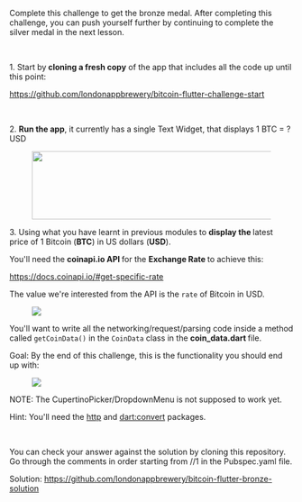 <p>Complete this challenge to get the bronze medal. After completing this challenge, you can push yourself further by continuing to complete the silver medal in the next lesson.</p><p><br></p><p>1. Start by<strong> cloning a fresh copy</strong> of the app that includes all the code up until this point:</p><p><a href="https://github.com/londonappbrewery/bitcoin-flutter-challenge-start" rel="noopener noreferrer" target="_blank">https://github.com/londonappbrewery/bitcoin-flutter-challenge-start</a></p><p><br></p><p>2. <strong>Run the app</strong>, it currently has a single Text Widget, that displays 1 BTC = ? USD</p><figure><img height="121" src="https://udemy-images.s3.amazonaws.com:443/redactor/raw/2019-04-11_11-27-32-609bb7714ea946a51e43eba3264f231a.png" width="557"></figure><p>3. Using what you have learnt in previous modules to <strong>display the </strong>latest price of 1 Bitcoin (<strong>BTC</strong>) in US dollars (<strong>USD</strong>).</p><p>You'll need the <strong>coinapi.io API </strong>for the <strong>Exchange Rate </strong>to achieve this: </p><p><a href="https://docs.coinapi.io/#get-specific-rate" rel="noopener noreferrer" target="_blank">https://docs.coinapi.io/#get-specific-rate</a></p><p>The value we're interested from the API is the <code>rate</code> of Bitcoin in USD.</p><figure><img src="https://udemy-images.s3.amazonaws.com:443/redactor/raw/2020-02-03_11-56-22-24bd86e6c8d873340c3d5f9d22580a91.png"></figure><p>You'll want to write all the networking/request/parsing code inside a method called <code>getCoinData()</code> in the <code>CoinData</code> class in the <strong>coin_data.dart </strong>file.</p><p>Goal: By the end of this challenge, this is the functionality you should end up with:</p><figure><img src="https://udemy-images.s3.amazonaws.com:443/redactor/raw/2019-04-11_14-55-17-210473d749f44d8e7f701d431d27e499.gif"></figure><p>NOTE: The CupertinoPicker/DropdownMenu is not supposed to work yet.</p><p>Hint: You'll need the <a href="https://pub.dartlang.org/packages/http#-installing-tab-" rel="noopener noreferrer" target="_blank">http</a> and <a href="https://api.dartlang.org/stable/2.2.0/dart-convert/dart-convert-library.html" rel="noopener noreferrer" target="_blank">dart:convert</a> packages.</p><p><br></p><p>You can check your answer against the solution by cloning this repository. Go through the comments in order starting from //1 in the Pubspec.yaml file. </p><p>Solution: <a href="https://github.com/londonappbrewery/bitcoin-flutter-bronze-solution" rel="noopener noreferrer" target="_blank">https://github.com/londonappbrewery/bitcoin-flutter-bronze-solution</a></p><p><br></p>